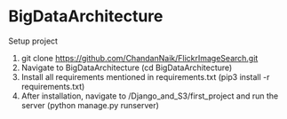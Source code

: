 # BigDataArchitecture

Setup project
  1. git clone https://github.com/ChandanNaik/FlickrImageSearch.git
  2. Navigate to BigDataArchitecture (cd BigDataArchitecture)
  3. Install all requirements mentioned in requirements.txt (pip3 install -r requirements.txt)
  4. After installation, navigate to /Django_and_S3/first_project and run the server (python manage.py runserver)
